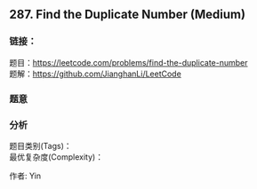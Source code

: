 ## 287. Find the Duplicate Number (Medium)

### **链接**：
题目：https://leetcode.com/problems/find-the-duplicate-number  
题解：https://github.com/JianghanLi/LeetCode

### **题意**



### **分析**  
题目类别(Tags)：  
最优复杂度(Complexity)：  



作者: Yin
